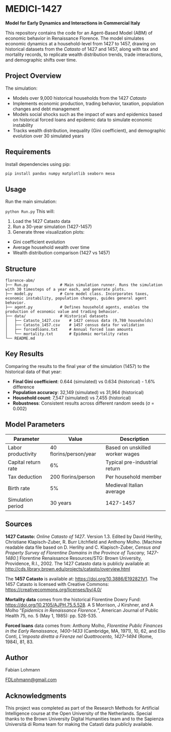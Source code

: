 # MEDICI-1427

**Model for Early Dynamics and Interactions in Commercial Italy**

This repository contains the code for an Agent-Based Model (ABM) of economic behavior in Renaissance Florence. The model simulates economic dynamics at a household-level from 1427 to 1457, drawing on historical datasets from the *Catasto* of 1427 and 1457, along with tax and mortality records, to replicate wealth distribution trends, trade interactions, and demographic shifts over time.

## Project Overview

The simulation:
- Models over 9,000 historical households from the 1427 *Catasto*
- Implements economic production, trading behavior, taxation, population changes and debt management
- Models social shocks such as the impact of wars and epidemics based on historical forced loans and epidemic data to simulate economic instability
- Tracks wealth distribution, inequality (Gini coefficient), and demographic evolution over 30 simulated years

## Requirements

Install dependencies using pip:

```bash
pip install pandas numpy matplotlib seaborn mesa
```

## Usage

Run the main simulation:

```python Run.py```
This will:

1. Load the 1427 Catasto data
2. Run a 30-year simulation (1427-1457)
3. Generate three visualization plots:
  - Gini coefficient evolution
  - Average household wealth over time
  - Wealth distribution comparison (1427 vs 1457)


## Structure

```
florence-abm/
├── Run.py              # Main simulation runner. Runs the simulation with 30 timesteps of a year each, and generate plots.
├── model.py            # Core model class. Incorporates taxes, economic instability, population changes, guides general agent behavior.
├── agent.py            # Defines household agents, enables the production of economic value and trading behavior.
├── data/               # Historical datasets
│   ├── Catasto_1427.csv    # 1427 census data (9,780 households)
│   ├── Catasto_1457.csv    # 1457 census data for validation
│   ├── forcedloans.txt     # Annual forced loan amounts
│   └── mortality.txt       # Epidemic mortality rates
└── README.md
```

## Key Results

Comparing the results to the final year of the simulation (1457) to the historical data of that year:
- **Final Gini coefficient**: 0.644 (simulated) vs 0.634 (historical) - 1.6% difference
- **Population accuracy**: 32,149 (simulated) vs 31,964 (historical)
- **Household count**: 7,547 (simulated) vs 7,455 (historical)
- **Robustness**: Consistent results across different random seeds (σ = 0.002)

## Model Parameters

| Parameter | Value | Description |
|-----------|-------|-------------|
| Labor productivity | 40 florins/person/year | Based on unskilled worker wages |
| Capital return rate | 6% | Typical pre-industrial return |
| Tax deduction | 200 florins/person | Per household member |
| Birth rate | 5% | Medieval Italian average |
| Simulation period | 30 years | 1427-1457 |

## Sources

**1427 Catasto:** _Online Catasto of 1427_. Version 1.3. Edited by David Herlihy, Christiane Klapisch-Zuber, R. Burr Litchfield and Anthony Molho. [Machine readable data file based on D. Herlihy and C. Klapisch-Zuber, _Census and Property Survey of Florentine Domains in the Province of Tuscany, 1427-1480._] Florentine Renaissance Resources/STG: Brown University, Providence, R.I., 2002. The 1427 Catasto data is publicly available at: http://cds.library.brown.edu/projects/catasto/overview.html

The **1457 Catasto** is available at: https://doi.org/10.3886/E192821V1. The 1457 Catasto is licensed with Creative Commons: https://creativecommons.org/licenses/by/4.0/

**Mortality data** comes from the historical Florentine Dowry Fund: https://doi.org/10.2105/AJPH.75.5.528. A S Morrison, J Kirshner, and A Molho “_Epidemics in Renaissance Florence._”, American Journal of Public Health 75, no. 5 (May 1, 1985): pp. 528-535.

**Forced loans** data comes from: Anthony Molho, _Florentine Public Finances in the Early Renaissance, 1400–1433_ (Cambridge, MA, 1971), 10, 62, and Elio Conti, _L’imposta diretta a Firenze nel Quattrocento,
1427–1494_ (Rome, 1984), 81, 83.

## Author

Fabian Lohmann

FDLohmann@gmail.com

## Acknowledgments
This project was completed as part of the Research Methods for Artificial Intelligence course at the Open University of the Netherlands. Special thanks to the Brown University Digital Humanities team and to the Sapienza Università di Roma team for making the Catasti data publicly available.
